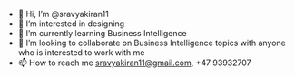 - 👋 Hi, I’m @sravyakiran11
- 👀 I’m interested in designing
- 🌱 I’m currently learning Business Intelligence
- 💞️ I’m looking to collaborate on Business Intelligence topics with anyone who is interested to work with me
- 📫 How to reach me sravyakiran11@gmail.com, +47 93932707
<!---
sravyakiran11/sravyakiran11 is a ✨ special ✨ repository because its `README.md` (this file) appears on your GitHub profile.
You can click the Preview link to take a look at your changes.
--->
